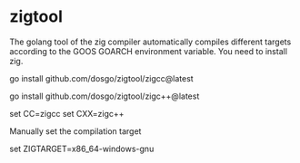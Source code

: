 # zigtool
The golang tool of the zig compiler automatically compiles different targets according to the GOOS GOARCH environment variable. You need to install zig.


go install github.com/dosgo/zigtool/zigcc@latest

go install github.com/dosgo/zigtool/zigc++@latest


set CC=zigcc
set CXX=zigc++

Manually set the compilation target

set ZIGTARGET=x86_64-windows-gnu
